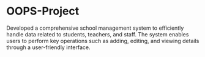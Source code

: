 # OOPS-Project
Developed a comprehensive school management system to efficiently handle data related to students, teachers, and staff. The system enables users to perform key operations such as adding, editing, and viewing details through a user-friendly interface.
